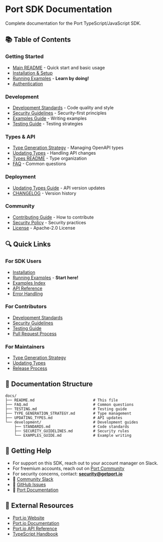 # Port SDK Documentation

Complete documentation for the Port TypeScript/JavaScript SDK.

## 📚 Table of Contents

### Getting Started
- [Main README](../README.md) - Quick start and basic usage
- [Installation & Setup](../README.md#installation)
- [Running Examples](./EXAMPLES.md) - **Learn by doing!**
- [Authentication](../README.md#authentication)

### Development
- [Development Standards](./development/STANDARDS.md) - Code quality and style
- [Security Guidelines](./development/SECURITY_GUIDELINES.md) - Security-first principles
- [Examples Guide](./development/EXAMPLES_GUIDE.md) - Writing examples
- [Testing Guide](./TESTING.md) - Testing strategies

### Types & API
- [Type Generation Strategy](./TYPE_GENERATION_STRATEGY.md) - Managing OpenAPI types
- [Updating Types](./UPDATING_TYPES.md) - Handling API changes
- [Types README](../src/types/README.md) - Type organization
- [FAQ](./FAQ.md) - Common questions

### Deployment
- [Updating Types Guide](./UPDATING_TYPES.md) - API version updates
- [CHANGELOG](../CHANGELOG.md) - Version history

### Community
- [Contributing Guide](../CONTRIBUTING.md) - How to contribute
- [Security Policy](../SECURITY.md) - Security practices
- [License](../LICENSE) - Apache-2.0 License

## 🔍 Quick Links

### For SDK Users
- [Installation](../README.md#installation)
- [Running Examples](./EXAMPLES.md) - **Start here!**
- [Examples Index](../examples/README.md)
- [API Reference](https://docs.getport.io/api-reference)
- [Error Handling](../README.md#error-handling)

### For Contributors
- [Development Standards](./development/STANDARDS.md)
- [Security Guidelines](./development/SECURITY_GUIDELINES.md)
- [Testing Guide](./TESTING.md)
- [Pull Request Process](../CONTRIBUTING.md#pull-request-process)

### For Maintainers
- [Type Generation Strategy](./TYPE_GENERATION_STRATEGY.md)
- [Updating Types](./UPDATING_TYPES.md)
- [Release Process](../CONTRIBUTING.md#release-process)

## 📖 Documentation Structure

```
docs/
├── README.md                          # This file
├── FAQ.md                             # Common questions
├── TESTING.md                         # Testing guide
├── TYPE_GENERATION_STRATEGY.md        # Type management
├── UPDATING_TYPES.md                  # API updates
└── development/                       # Development guides
    ├── STANDARDS.md                   # Code standards
    ├── SECURITY_GUIDELINES.md         # Security rules
    └── EXAMPLES_GUIDE.md              # Example writing
```

## 🤝 Getting Help

- For support on this SDK, reach out to your account manager on Slack.
- For freemium accounts, reach out on [Port Community](https://port.io/community)
- For security concerns, contact: **security@getport.io**
- 💬 [Community Slack](https://www.getport.io/community)
- 🐛 [GitHub Issues](https://github.com/port-experimental/port-sdk/issues)
- 📖 [Port Documentation](https://docs.getport.io)

## 🔗 External Resources

- [Port.io Website](https://getport.io)
- [Port.io Documentation](https://docs.getport.io)
- [Port.io API Reference](https://docs.getport.io/api-reference)
- [TypeScript Handbook](https://www.typescriptlang.org/docs/handbook/intro.html)

